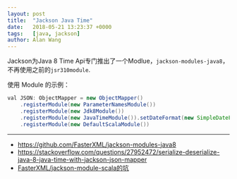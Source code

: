 ```yaml
---
layout: post
title:  "Jackson Java Time"
date:   2018-05-21 13:23:37 +0000
tags:   [java, jackson]
author: Alan Wang
---
```


Jackson为Java 8 Time Api专门推出了一个Modlue，`jackson-modules-java8`，不再使用之前的`jsr310module`.

使用 Module 的示例：

```java
val JSON: ObjectMapper = new ObjectMapper()
    .registerModule(new ParameterNamesModule())
    .registerModule(new Jdk8Module())
    .registerModule(new JavaTimeModule()).setDateFormat(new SimpleDateFormat("yyyy-MM-dd HH:mm:ss"))
    .registerModule(new DefaultScalaModule())
```

---
- https://github.com/FasterXML/jackson-modules-java8
- https://stackoverflow.com/questions/27952472/serialize-deserialize-java-8-java-time-with-jackson-json-mapper
- [FasterXML/jackson-module-scala的坑](https://www.jianshu.com/p/b278baa16a88)

